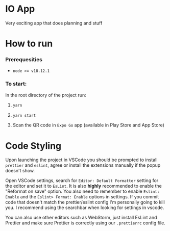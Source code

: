 # IO App

Very exciting app that does planning and stuff

# How to run

### Prerequesities

- `node >= v18.12.1`

### To start:
In the root directory of the project run:
1. ```javascript
   yarn
   ```

2. ```javascript
   yarn start
   ```
3. Scan the QR code in `Expo Go` app (available in Play Store and App Store)

# Code Styling

Upon launching the project in VSCode you should be prompted to install `prettier` and `eslint`, agree or install the extensions manually if the popup doesn't show.

Open VSCode settings, search for `Editor: Default Formatter` setting for the editor and set it to `EsLint`. It is also **highly** recommended to enable the "Reformat on save" option.
You also need to remember to enable `Eslint: Enable` and the `Eslint> Format: Enable` options in settings. If you commit code that doesn't match the prettier/eslint config I'm personally going to kill you. I recommend using the searchbar when looking for settings in vscode.

You can also use other editors such as WebStorm, just install EsLint and Prettier and make sure Prettier is correctly using our `.prettierrc` config file.
